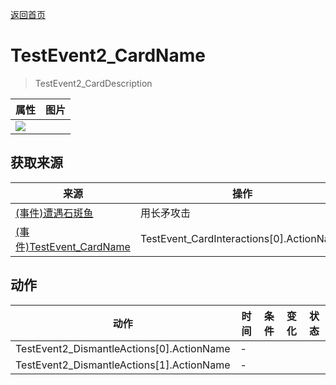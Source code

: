 [返回首页](index.md)  
# TestEvent2_CardName  
> TestEvent2_CardDescription  
  
  属性  |   图片   
 ----  |  ----:   
   |  ![](Sprite/undefined.png)   
  
## 获取来源  
来源  |  操作  
----  |  ----  
[(事件)遭遇石斑鱼](Event_Grouper.md)  |  用长矛攻击  
[(事件)TestEvent_CardName](TestEvent.md)  |  TestEvent_CardInteractions[0].ActionName  
## 动作  
动作  |  时间  |  条件  |  变化  |  状态  
----  |  ----  |  ----  |  ----  |  ----  
TestEvent2_DismantleActions[0].ActionName  |  -  |    |    |    
TestEvent2_DismantleActions[1].ActionName  |  -  |    |    |    
